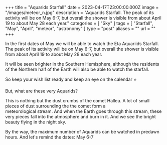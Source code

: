 +++
title = "Aquarids Starfall"
date = 2023-04-17T23:00:00.000Z
image = "/images/meteor_n.jpg"
description = "Aquarids Starfall. The peak of its activity will be on May 6-7, but overall the shower is visible from about April 19 to about May 28 each year."
categories = [ "Sky" ]
tags = [ "Starfall", "May", "April", "meteor", "astronomy" ]
type = "post"
aliases = ""
url = ""
+++

In the first dates of May we will be able to watch the Eta Aquariids Starfall. The peak of its activity will be on May 6-7, but overall the shower is visible from about April 19 to about May 28 each year.

It will be seen brighter in the Southern Hemisphere, although the residents of the Northern half of the Earth will also be able to watch the starfall.

So keep your wish list ready and keep an eye on the calendar ⭐️

But, what are these very Aquarids?

This is nothing but the dust crumbs of the comet Hallea. A lot of small pieces of dust surrounding the the comet form a\
meteorological stream. And when the Earth goes through this stream, these very pieces fall into the atmosphere and burn in it. And we see the bright beauty flying in the night sky.

By the way, the maximum number of Aquarids can be watched in predawn hours. And let's remind the dates: May 6-7
